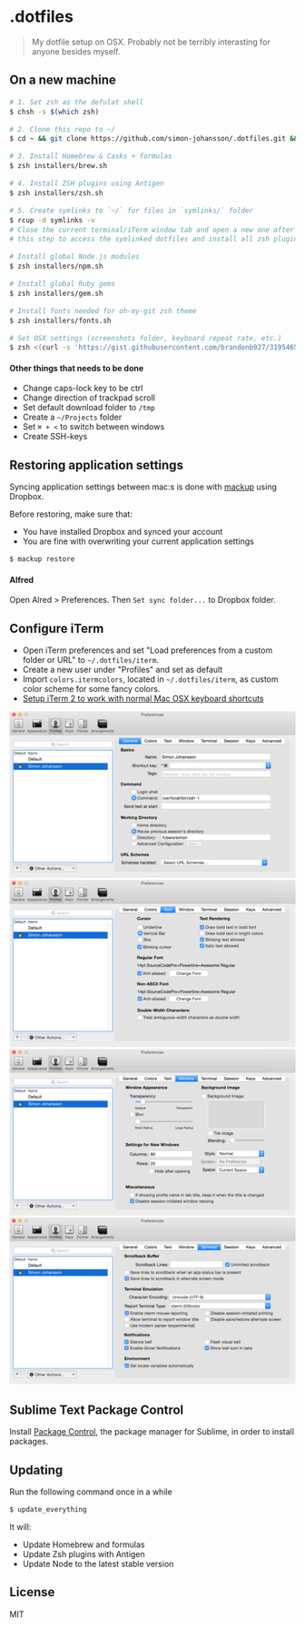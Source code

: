 # .dotfiles

> My dotfile setup on OSX. Probably not be terribly interasting for anyone besides myself.

## On a new machine

```bash
# 1. Set zsh as the defulat shell
$ chsh -s $(which zsh)
```

```bash
# 2. Clone this repo to ~/
$ cd ~ && git clone https://github.com/simon-johansson/.dotfiles.git && cd .dotfiles/
```

```bash
# 3. Install Homebrew & Casks + formulas
$ zsh installers/brew.sh
```

```bash
# 4. Install ZSH plugins using Antigen
$ zsh installers/zsh.sh
```

```bash
# 5. Create symlinks to `~/` for files in `symlinks/` folder
$ rcup -d symlinks -v
# Close the current terminal/iTerm window tab and open a new one after finishing
# this step to access the symlinked dotfiles and install all zsh plugins
```

```bash
# Install global Node.js modules
$ zsh installers/npm.sh
```

```bash
# Install global Ruby gems
$ zsh installers/gem.sh
```

```bash
# Install fonts needed for oh-my-git zsh theme
$ zsh installers/fonts.sh
```

```bash
# Set OSX settings (screenshots folder, keyboard repeat rate, etc.)
$ zsh <(curl -s 'https://gist.githubusercontent.com/brandonb927/3195465/raw/1ec980e6803610791d36e45e1fc5a9ce3cd40507/osx-for-hackers.sh')
```

#### Other things that needs to be done

* Change caps-lock key to be ctrl
* Change direction of trackpad scroll
* Set default download folder to `/tmp`
* Create a `~/Projects` folder
* Set `⌘ + <` to switch between windows
* Create SSH-keys

## Restoring application settings
Syncing application settings between mac:s is done with [mackup](https://github.com/lra/mackup) using Dropbox.

Before restoring, make sure that:

* You have installed Dropbox and synced your account
* You are fine with overwriting your current application settings

```bash
$ mackup restore
```

#### Alfred
Open Alred > Preferences. Then `Set sync folder...` to Dropbox folder.

## Configure iTerm
* Open iTerm preferences and set "Load preferences from a custom folder or URL" to `~/.dotfiles/iterm`.
* Create a new user under "Profiles" and set as default
* Import `colors.itermcolors`, located in `~/.dotfiles/iterm`, as custom color scheme for some fancy colors.
* [Setup iTerm 2 to work with normal Mac OSX keyboard shortcuts](http://elweb.co/making-iterm-2-work-with-normal-mac-osx-keyboard-shortcuts/)

![](iterm/general.png)
![](iterm/text.png)
![](iterm/window.png)
![](iterm/terminal.png)

## Sublime Text Package Control
Install [Package Control](https://packagecontrol.io/installation), the package manager for Sublime, in order to install packages.

## Updating
Run the following command once in a while
```bash
$ update_everything
```
It will:
* Update Homebrew and formulas
* Update Zsh plugins with Antigen
* Update Node to the latest stable version

## License
MIT
